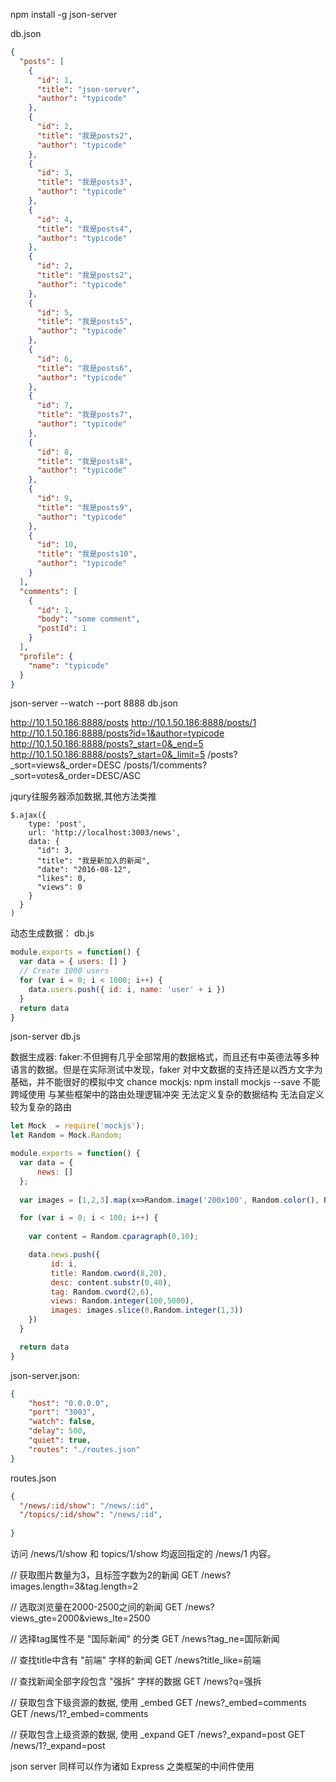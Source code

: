 
npm install -g json-server

db.json
```json
{
  "posts": [
    {
      "id": 1,
      "title": "json-server",
      "author": "typicode"
    },
    {
      "id": 2,
      "title": "我是posts2",
      "author": "typicode"
    },
    {
      "id": 3,
      "title": "我是posts3",
      "author": "typicode"
    },
    {
      "id": 4,
      "title": "我是posts4",
      "author": "typicode"
    },
    {
      "id": 2,
      "title": "我是posts2",
      "author": "typicode"
    },
    {
      "id": 5,
      "title": "我是posts5",
      "author": "typicode"
    },
    {
      "id": 6,
      "title": "我是posts6",
      "author": "typicode"
    },
    {
      "id": 7,
      "title": "我是posts7",
      "author": "typicode"
    },
    {
      "id": 8,
      "title": "我是posts8",
      "author": "typicode"
    },
    {
      "id": 9,
      "title": "我是posts9",
      "author": "typicode"
    },
    {
      "id": 10,
      "title": "我是posts10",
      "author": "typicode"
    }
  ],
  "comments": [
    {
      "id": 1,
      "body": "some comment",
      "postId": 1
    }
  ],
  "profile": {
    "name": "typicode"
  }
}
```

json-server --watch --port 8888 db.json

http://10.1.50.186:8888/posts
http://10.1.50.186:8888/posts/1
http://10.1.50.186:8888/posts?id=1&author=typicode
http://10.1.50.186:8888/posts?_start=0&_end=5
http://10.1.50.186:8888/posts?_start=0&_limit=5
/posts?_sort=views&_order=DESC
/posts/1/comments?_sort=votes&_order=DESC/ASC

jqury往服务器添加数据,其他方法类推
```jqury
$.ajax({
    type: 'post',
    url: 'http://localhost:3003/news',
    data: {
      "id": 3,
      "title": "我是新加入的新闻",
      "date": "2016-08-12",
      "likes": 0,
      "views": 0
    }
  }
)
```

动态生成数据：
db.js
```js
module.exports = function() {
  var data = { users: [] }
  // Create 1000 users
  for (var i = 0; i < 1000; i++) {
    data.users.push({ id: i, name: 'user' + i })
  }
  return data
}
```
json-server db.js

数据生成器:
faker:不但拥有几乎全部常用的数据格式，而且还有中英德法等多种语言的数据。但是在实际测试中发现，faker 对中文数据的支持还是以西方文字为基础，并不能很好的模拟中文
chance
mockjs:
npm install mockjs --save
不能跨域使用
与某些框架中的路由处理逻辑冲突
无法定义复杂的数据结构
无法自定义较为复杂的路由

```js
let Mock  = require('mockjs');
let Random = Mock.Random;

module.exports = function() {
  var data = { 
      news: []
  };
  
  var images = [1,2,3].map(x=>Random.image('200x100', Random.color(), Random.word(2,6)));

  for (var i = 0; i < 100; i++) {
      
    var content = Random.cparagraph(0,10);

    data.news.push({
         id: i, 
         title: Random.cword(8,20),
         desc: content.substr(0,40),
         tag: Random.cword(2,6),
         views: Random.integer(100,5000),
         images: images.slice(0,Random.integer(1,3))
    })
  }

  return data
}
```

json-server.json:
```json
{
    "host": "0.0.0.0",
    "port": "3003",
    "watch": false,
    "delay": 500,
    "quiet": true,
    "routes": "./routes.json"
}
```

routes.json
```json
{
  "/news/:id/show": "/news/:id",
  "/topics/:id/show": "/news/:id",
    
}
```
访问 /news/1/show 和 topics/1/show 均返回指定的 /news/1 内容。

// 获取图片数量为3，且标签字数为2的新闻
GET /news?images.length=3&tag.length=2

// 选取浏览量在2000-2500之间的新闻
GET /news?views_gte=2000&views_lte=2500

// 选择tag属性不是 "国际新闻" 的分类
GET /news?tag_ne=国际新闻

// 查找title中含有 "前端" 字样的新闻 
GET /news?title_like=前端

// 查找新闻全部字段包含 "强拆" 字样的数据
GET /news?q=强拆

// 获取包含下级资源的数据, 使用 _embed
GET /news?_embed=comments
GET /news/1?_embed=comments

// 获取包含上级资源的数据, 使用 _expand
GET /news?_expand=post
GET /news/1?_expand=post

json server 同样可以作为诸如 Express 之类框架的中间件使用


